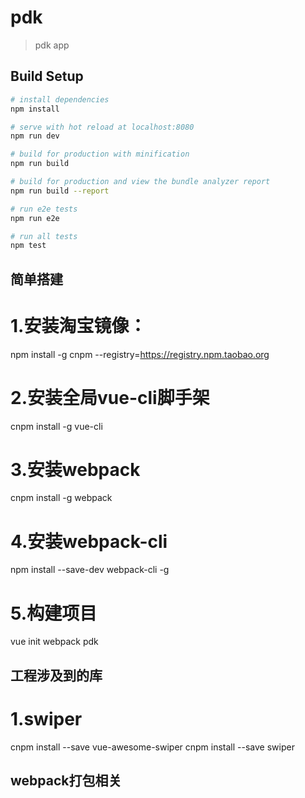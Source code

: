 # pdk

> pdk app

## Build Setup

``` bash
# install dependencies
npm install

# serve with hot reload at localhost:8080
npm run dev

# build for production with minification
npm run build

# build for production and view the bundle analyzer report
npm run build --report

# run e2e tests
npm run e2e

# run all tests
npm test
```

## 简单搭建
# 1.安装淘宝镜像：
npm install -g cnpm --registry=https://registry.npm.taobao.org
# 2.安装全局vue-cli脚手架
cnpm install -g vue-cli
# 3.安装webpack
cnpm install -g webpack
# 4.安装webpack-cli
npm install --save-dev webpack-cli -g
# 5.构建项目
vue init webpack pdk

## 工程涉及到的库
# 1.swiper
cnpm install --save vue-awesome-swiper
cnpm install --save swiper

## webpack打包相关


